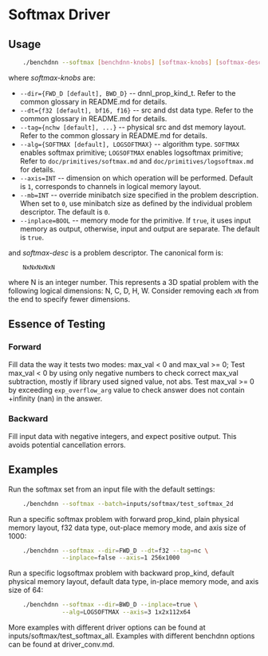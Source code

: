 # Softmax Driver

## Usage
``` sh
    ./benchdnn --softmax [benchdnn-knobs] [softmax-knobs] [softmax-desc] ...
```

where *softmax-knobs* are:

 - `--dir={FWD_D [default], BWD_D}` -- dnnl_prop_kind_t. Refer to the common
            glossary in README.md for details.
 - `--dt={f32 [default], bf16, f16}` -- src and dst data type.
            Refer to the common glossary in README.md for details.
 - `--tag={nchw [default], ...}` -- physical src and dst memory layout.
            Refer to the common glossary in README.md for details.
 - `--alg={SOFTMAX [default], LOGSOFTMAX}` -- algorithm type.
            `SOFTMAX` enables softmax primitive;
            `LOGSOFTMAX` enables logsoftmax primitive;
            Refer to ``doc/primitives/softmax.md`` and
            ``doc/primitives/logsoftmax.md`` for details.
 - `--axis=INT` -- dimension on which operation will be performed.
            Default is `1`, corresponds to channels in logical memory layout.
 - `--mb=INT` -- override minibatch size specified in the problem description.
             When set to `0`, use minibatch size as defined by the individual
             problem descriptor. The default is `0`.
 - `--inplace=BOOL` -- memory mode for the primitive. If `true`, it uses input
            memory as output, otherwise, input and output are separate.
            The default is `true`.

and *softmax-desc* is a problem descriptor. The canonical form is:
```
    NxNxNxNxN
```
where N is an integer number. This represents a 3D spatial problem with the
following logical dimensions: N, C, D, H, W. Consider removing each `xN` from
the end to specify fewer dimensions.


## Essence of Testing
### Forward
Fill data the way it tests two modes: max_val < 0 and max_val >= 0;
Test max_val < 0 by using only negative numbers to check correct max_val
subtraction, mostly if library used signed value, not abs.
Test max_val >= 0 by exceeding `exp_overflow_arg` value to check answer does not
contain +infinity (nan) in the answer.

### Backward
Fill input data with negative integers, and expect positive output. This avoids
potential cancellation errors.


## Examples

Run the softmax set from an input file with the default settings:
``` sh
    ./benchdnn --softmax --batch=inputs/softmax/test_softmax_2d
```

Run a specific softmax problem with forward prop_kind, plain physical memory
layout, f32 data type, out-place memory mode, and axis size of 1000:
``` sh
    ./benchdnn --softmax --dir=FWD_D --dt=f32 --tag=nc \
               --inplace=false --axis=1 256x1000
```

Run a specific logsoftmax problem with backward prop_kind, default physical
memory layout, default data type, in-place memory mode, and axis size of 64:
``` sh
    ./benchdnn --softmax --dir=BWD_D --inplace=true \
               --alg=LOGSOFTMAX --axis=3 1x2x112x64
```

More examples with different driver options can be found at
inputs/softmax/test_softmax_all. Examples with different benchdnn options can be
found at driver_conv.md.
